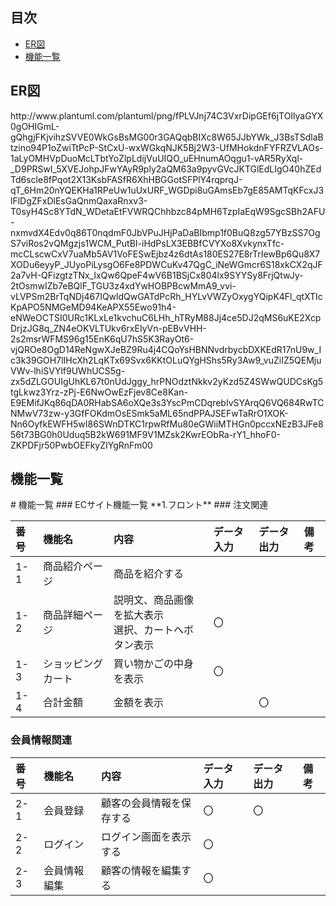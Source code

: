 ## 目次
- [ER図](#usage)
- [機能一覧](#usage1)

<h2 id="usage">ER図</h2>
http://www.plantuml.com/plantuml/png/fPLVJnj74C3VxrDipGEf6jTOIlyaGYX0gOHIGmL-gQhgjFKjvihzSVVE0WkGsBsMG00r3GAQqbBIXc8W65JJbYWk_J3BsTSdlaBtzino94P1oZwiTtPcP-StCxU-wxWGkqNJK5Bj2W3-UfMHokdnFYFRZVLAOs-1aLyOMHVpDuoMcLTbtYoZlpLdijVuUIQO_uEHnumAOqgu1-vAR5RyXql-_D9PRSwl_5XVEJohpJFwYAyR9ply2aQM63a9pyvGVcJKTGlEdLIgO40hZEdTd6scle8fPqot2X13KsbFASfR6XhHBGGotSFPlY4rqprqJ-qT_6Hm20nYQEKHa1RPeUw1uUxURF_WGDpi8uGAmsEb7gE85AMTqKFcxJ3lFlDgZFxDlEsGaQnmQaxaRnxv3-T0syH4Sc8YTdN_WDetaEtFVWRQChhbzc84pMH6TzpIaEqW9SgcSBh2AFU-nxmvdX4Edv0q86T0nqdmF0JbVPuJHjPaDaBIbmp1f0BuQ8zg57YBzSS7OgS7viRos2vQMgzjs1WCM_PutBI-iHdPsLX3EBBfCVYXo8XvkynxTfc-mcCLscwCxV7uaMb5AV1VoFESwEjbz4z6dtAs180ES27E8rTrIewBp6Qu8X7XODu6eyyP_JUyoPiLysgO6Fe8PDWCuKv47QgC_iNeWGmcr6S18xkCX2qJF2a7vH-QFizgtzTNx_lxQw6QpeF4wV6B1BSjCx804lx9SYYSy8FrjQtwJy-2tOsmwIZb7eBQlF_TGU3z4xdYwHOBPBcwMmA9_vvi-vLVPSm2BrTqNDj467IQwldQwGATdPcRh_HYLvVWZyOxygYQipK4Fl_qtXTIcKpAPO5NMGeMD94KeAPX55Ewo91h4-eNWeOCTSI0URc1KLxLe1kvchuC6LHh_hTRyM88Jj4ce5DJ2qMS6uKE2XcpDrjzJG8q_ZN4eOKVLTUkv6rxEIyVn-pEBvVHH-2s2msrWFMS96g15EnK6qU7hS5K3RayOt6-vjQROe8OgD14ReNgwXJeBZ9Ru4j4CQoYsHBNNvdrbycbDXKEdR17nU9w_Ic3k39GOH7lIHcXh2LqKTx69Svx6KKtOLuQYgHShs5Ry3Aw9_vuZiIZ5QEMjuVWv-lhiSVYlf9UWhUCS5g-zx5dZLGOUIgUhKL67t0nUdJggy_hrPNOdztNkkv2yKzd5Z4SWwQUDCsKg5tgLkwz3Yrz-zPj-E6NwOwEzFjev8Ce8Kan-E9EMifJKq86qDA0RHabSA6oXQe3s3YscPmCDqrebIvSYArqQ6VQ684RwTCNMwV73zw-y3GfFOKdmOsESmk5aML65ndPPAJSEFwTaRrO1XOK-Nn6OyfkEWFH5wI86SWnDTKC1rpwRfMu80eGWiiMTHGn0pccxNEzB3JFe856t73BG0h0Uduq5B2kW691MF9V1MZsk2KwrEObRa-rY1_hhoF0-ZKPDFjr50PwbOEFkyZIYgRnFm00


<h2 id="usage1">機能一覧</h2>
# 機能一覧
### ECサイト機能一覧
**1.フロント**
### 注文関連

|番号|機能名|内容|データ入力|データ出力|備考|
|:---|:---|:---|:---|:---|:---|
|1-1|商品紹介ページ|商品を紹介する|||
|1-2|商品詳細ページ|説明文、商品画像を拡大表示<br>選択、カートへボタン表示|〇|||
|1-3|ショッピングカート|買い物かごの中身を表示|〇|||
|1-4|合計金額|金額を表示||〇||

### 会員情報関連
|番号|機能名|内容|データ入力|データ出力|備考|
|:---|:---|:---|:---|:---|:---|
|2-1|会員登録|顧客の会員情報を保存する|〇|〇||
|2-2|ログイン|ログイン画面を表示する|〇|||
|2-3|会員情報編集|顧客の情報を編集する|〇|||
